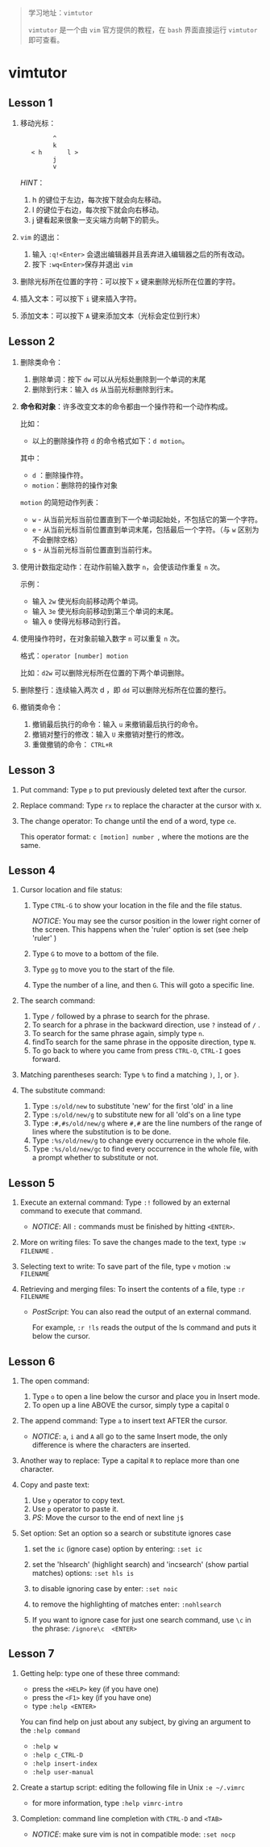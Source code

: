> 学习地址：`vimtutor`
>
> `vimtutor` 是一个由 `vim` 官方提供的教程，在 `bash` 界面直接运行 `vimtutor` 即可查看。

# vimtutor

## Lesson 1

1. 移动光标：

   ```
            ^
            k
      < h       l >
            j
            v
   ```

   *HINT*：

   1. h 的键位于左边，每次按下就会向左移动。
   2. l 的键位于右边，每次按下就会向右移动。
   3. j 键看起来很象一支尖端方向朝下的箭头。

2. `vim` 的退出：
   1. 输入 `:q!<Enter>` 会退出编辑器并且丢弃进入编辑器之后的所有改动。
   2. 按下 `:wq<Enter>`保存并退出 `vim`

3. 删除光标所在位置的字符：可以按下 `x` 键来删除光标所在位置的字符。

4. 插入文本：可以按下 `i` 键来插入字符。

5. 添加文本：可以按下 `A` 键来添加文本（光标会定位到行末）

## Lesson 2

1. 删除类命令：

   1. 删除单词：按下 `dw` 可以从光标处删除到一个单词的末尾
   2. 删除到行末：输入 `d$` 从当前光标删除到行末。

2. **命令和对象**：许多改变文本的命令都由一个操作符和一个动作构成。

   比如：

   - 以上的删除操作符 `d` 的命令格式如下：`d motion`。

   其中：

   - `d` ：删除操作符。
   - `motion`：删除符的操作对象

   `motion` 的简短动作列表：

   - `w` - 从当前光标当前位置直到下一个单词起始处，不包括它的第一个字符。
   - `e` - 从当前光标当前位置直到单词末尾，包括最后一个字符。（与 `w` 区别为不会删除空格）
   - `$` - 从当前光标当前位置直到当前行末。

3. 使用计数指定动作：在动作前输入数字 `n`，会使该动作重复 `n` 次。

   示例：

   - 输入 `2w` 使光标向前移动两个单词。
   - 输入 `3e` 使光标向前移动到第三个单词的末尾。
   - 输入 `0` 使得光标移动到行首。

4. 使用操作符时，在对象前输入数字 `n` 可以重复 `n` 次。

   格式：`operator [number] motion`

   比如：`d2w` 可以删除光标所在位置的下两个单词删除。

5. 删除整行：连续输入两次 d ，即 `dd` 可以删除光标所在位置的整行。

6. 撤销类命令：
   1. 撤销最后执行的命令：输入 `u` 来撤销最后执行的命令。
   2. 撤销对整行的修改：输入 `U` 来撤销对整行的修改。
   3. 重做撤销的命令： `CTRL+R`

## Lesson 3

1. Put command: Type  `p`  to put previously deleted text after the cursor. 
2. Replace command: Type  `rx`  to replace the character at the cursor with  x.

3. The change operator: To change until the end of a word, type  `ce`.

   This operator format: `c [motion] number `, where the motions are the  same.

## Lesson 4

1. Cursor location and file status:

   1. Type `CTRL-G` to show your location in the file and the file status.

      *NOTICE*: You may see the cursor position in the lower right corner of the screen. This happens when the 'ruler' option is set (see  :help 'ruler'  )

   2. Type  `G`  to move to a bottom of the file.

   3. Type  `gg`  to move you to the start of the file.

   4. Type the number of a line, and then `G`. This will goto a specific line.

2. The search command: 

   1. Type  `/`  followed by a phrase to search for the phrase.
   2. To search for a phrase in the backward direction, use  `?`  instead of  `/` .
   3. To search for the same phrase again, simply type  `n`.
   4. findTo search for the same phrase in the opposite direction, type  `N`.
   5. To go back to where you came from press  `CTRL-O`, `CTRL-I` goes forward.

3. Matching parentheses search: Type `%` to find a matching `)`, `]`, or `}`.

4. The substitute command:
   1. Type `:s/old/new` to substitute 'new' for the first 'old' in a line
   2. Type `:s/old/new/g` to substitute new for all 'old's on a line type
   3. Type `:#,#s/old/new/g` where `#,#` are the line numbers of the range of lines where the substitution is to be done.
   4. Type `:%s/old/new/g` to change every occurrence in the whole file.
   5. Type `:%s/old/new/gc` to find every occurrence in the whole file, with a prompt whether to substitute or not.

## Lesson 5

1. Execute an external command: Type `:!` followed by an external command to execute that command.

   - *NOTICE*: All `:` commands must be finished by hitting `<ENTER>`.

2. More on writing files: To save the changes made to the text, type `:w FILENAME` .

3. Selecting text to write: To save part of the file, type `v` motion `:w FILENAME`

4. Retrieving and merging files: To insert the contents of a file, type `:r FILENAME`

   - *PostScript*: You can also read the output of an external command. 

     For example, `:r !ls`  reads the output of the ls command and puts it below the cursor.

## Lesson 6

1. The open command: 
   1. Type `o` to open a line below the cursor and place you in Insert mode.
   2. To open up a line ABOVE the cursor, simply type a capital  `O`

2. The append command: Type `a` to insert text AFTER the cursor.
   - *NOTICE*: `a`, `i` and `A` all go to the same Insert mode, the only difference is where the characters are inserted.

3. Another way to replace: Type a capital `R` to replace more than one character.

4. Copy and paste text:
   1. Use `y` operator to copy text.
   2. Use `p` operator to paste it.
   3. *PS*: Move the cursor to the end of next line `j$`

5. Set option: Set an option so a search or substitute ignores case

   1. set the `ic` (ignore case) option by entering: `:set ic`

   2. set the 'hlsearch' (highlight search) and 'incsearch' (show partial matches) options: `:set hls is`

   3. to disable ignoring case by enter: `:set noic`
   4. to remove the highlighting of matches enter: `:nohlsearch`
   5.  If you want to ignore case for just one search command, use `\c` in the phrase:  `/ignore\c  <ENTER>`

## Lesson 7

1. Getting help: type one of these three command:

   - press the `<HELP>` key (if you have one)
   - press the `<F1>` key (if you have one)
   - type   `:help <ENTER>`

    You can find help on just about any subject, by giving an argument to the `:help command`

   - `:help w`
   - `:help c_CTRL-D`
   - `:help insert-index`
   - `:help user-manual`

2. Create a startup script: editing the following file in Unix `:e ~/.vimrc`

   - for more information, type `:help vimrc-intro`

3. Completion: command line completion with `CTRL-D` and `<TAB>`

   - *NOTICE*: make sure vim is not in compatible mode: `:set nocp`

